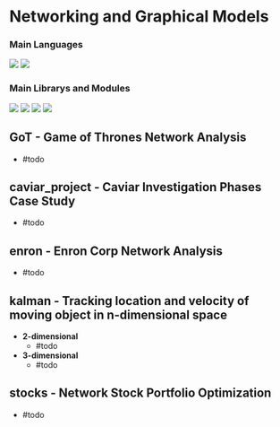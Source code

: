 # Networking and Graphical Models
### Main Languages
<p>
<img src="https://img.shields.io/badge/python-3670A0?style=for-the-badge&logo=python&logoColor=ffdd54">
<img src="https://img.shields.io/badge/Markdown-000000?style=for-the-badge&logo=markdown&logoColor=white"></p>

### Main Librarys and Modules
<p><img src="https://img.shields.io/badge/numpy-%23013243.svg?style=for-the-badge&logo=numpy&logoColor=white">
<img src="https://img.shields.io/badge/pandas-%23150458.svg?style=for-the-badge&logo=pandas&logoColor=white">
<img src="https://img.shields.io/badge/SciPy-%230C55A5.svg?style=for-the-badge&logo=scipy&logoColor=%white">
<img src="https://img.shields.io/badge/Plotly-%233F4F75.svg?style=for-the-badge&logo=plotly&logoColor=white">
</p>

## GoT - Game of Thrones Network Analysis
-  #todo
## caviar_project - Caviar Investigation Phases Case Study
-  #todo
## enron - Enron Corp Network Analysis
-  #todo
## kalman - Tracking location and velocity of moving object in n-dimensional space

- **2-dimensional**
  -  #todo
- **3-dimensional**
  -  #todo
## stocks - Network Stock Portfolio Optimization
-  #todo
